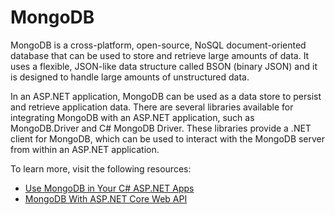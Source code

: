 # MongoDB

MongoDB is a cross-platform, open-source, NoSQL document-oriented database that can be used to store and retrieve large amounts of data. It uses a flexible, JSON-like data structure called BSON (binary JSON) and it is designed to handle large amounts of unstructured data.

In an ASP.NET application, MongoDB can be used as a data store to persist and retrieve application data. There are several libraries available for integrating MongoDB with an ASP.NET application, such as MongoDB.Driver and C# MongoDB Driver. These libraries provide a .NET client for MongoDB, which can be used to interact with the MongoDB server from within an ASP.NET application.

To learn more, visit the following resources:

- [Use MongoDB in Your C# ASP.NET Apps](https://developer.okta.com/blog/2020/01/02/mongodb-csharp-aspnet-datastore)
- [MongoDB With ASP.NET Core Web API](https://www.c-sharpcorner.com/article/using-mongodb-with-asp-net-core-web-api/)
